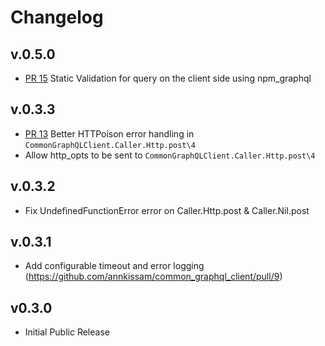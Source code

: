 # Changelog

## v.0.5.0
- [PR 15](https://github.com/annkissam/common_graphql_client/pull/15) Static Validation for query
on the client side using npm_graphql

## v.0.3.3
- [PR 13](`CommonGraphQLClient.Caller.Http.post\4`) Better HTTPoison error handling in `CommonGraphQLClient.Caller.Http.post\4`
- Allow http_opts to be sent to `CommonGraphQLClient.Caller.Http.post\4`

## v.0.3.2
- Fix UndefinedFunctionError error on Caller.Http.post & Caller.Nil.post

## v.0.3.1
- Add configurable timeout and error logging (https://github.com/annkissam/common_graphql_client/pull/9)

## v0.3.0

- Initial Public Release
